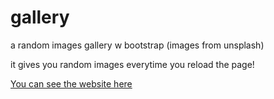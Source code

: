 # gallery

 a random images gallery w bootstrap (images from unsplash)
 
 it gives you random images everytime you reload the page!

 [You can see the website here](https://basilesque.github.io/gallery)


